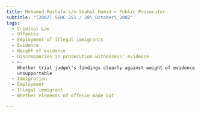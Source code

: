 ```yaml
---
title: Mohamed Mustafa s/o Shahul Hamid v Public Prosecutor
subtitle: "[2002] SGHC 251 / 28\_October\_2002"
tags:
  - Criminal Law
  - Offences
  - Employment of illegal immigrants
  - Evidence
  - Weight of evidence
  - Discrepancies in prosecution witnesses\' evidence
  - >-
    Whether trial judge\'s findings clearly against weight of evidence and
    unsupportable
  - Immigration
  - Employment
  - Illegal immigrant
  - Whether elements of offence made out

---
```


